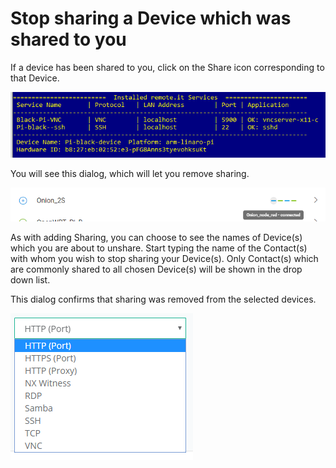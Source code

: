 # Stop sharing a Device which was shared to you

If a device has been shared to you, click on the Share icon corresponding to that Device.  

![](../../.gitbook/assets/image%20%2893%29.png)

You will see this dialog, which will let you remove sharing.

![](../../.gitbook/assets/image%20%28303%29.png)

As with adding Sharing, you can choose to see the names of Device\(s\) which you are about to unshare.  Start typing the name of the Contact\(s\) with whom you wish to stop sharing your Device\(s\).  Only Contact\(s\) which are commonly shared to all chosen Device\(s\) will be shown in the drop down list.

This dialog confirms that sharing was removed from the selected devices.

![](../../.gitbook/assets/image%20%28424%29.png)


